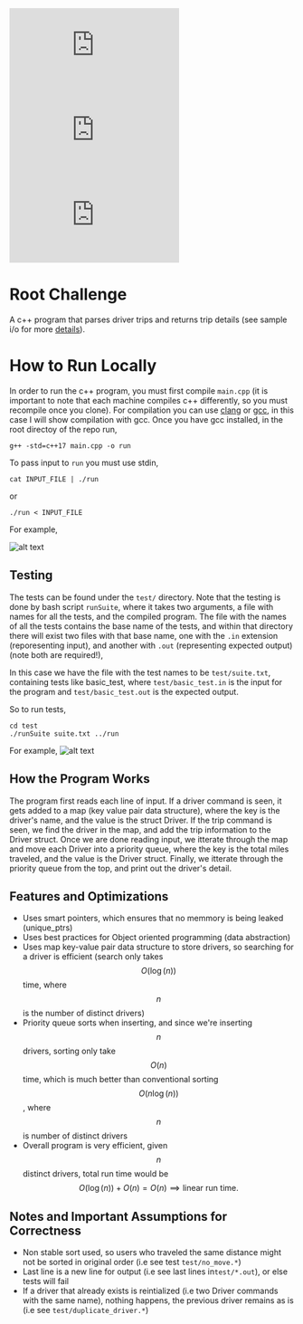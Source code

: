 ![equation](http://latex.codecogs.com/gif.latex?O_t%3D%5Ctext%20%7B%20Onset%20event%20at%20time%20bin%20%7D%20t)
![equation](http://latex.codecogs.com/gif.latex?s%3D%5Ctext%20%7B%20sensor%20reading%20%7D) 
![equation](http://latex.codecogs.com/gif.latex?P%28s%20%7C%20O_t%20%29%3D%5Ctext%20%7B%20Probability%20of%20a%20sensor%20reading%20value%20when%20sleep%20onset%20is%20observed%20at%20a%20time%20bin%20%7D%20t)
# Root Challenge

A c++ program that parses driver trips and returns trip details (see sample i/o for more [details](https://gist.github.com/dan-manges/1e1854d0704cb9132b74)).

# How to Run Locally
In order to run the c++ program, you must first compile `main.cpp` (it is important to note that each machine compiles c++ differently, so you must recompile once you clone).
For compilation you can use [clang](https://clang.llvm.org/) or [gcc](https://gcc.gnu.org/), in this case I will show compilation with gcc. Once you have gcc installed, in the root directoy of the repo run,
```
g++ -std=c++17 main.cpp -o run
```
To pass input to `run` you must use stdin,
```
cat INPUT_FILE | ./run 
```
or
```
./run < INPUT_FILE
```
For example,

![alt text](https://i.imgur.com/6sosl5C.png)

## Testing
The tests can be found under the `test/` directory. Note that the testing is done by bash script `runSuite`, where it takes two arguments, a file with names for all the tests, and the compiled program. The file with the names of all the tests contains the base name of the tests, and within that directory there will exist two files with that base name, one with the `.in` extension (reporesenting input), and another with `.out` (representing expected output) (note both are required!),

In this case we have the file with the test names to be `test/suite.txt`, containing tests like basic_test, where `test/basic_test.in` is the input for the program and `test/basic_test.out` is the expected output.

So to run tests,
```
cd test
./runSuite suite.txt ../run
```

For example,
![alt text](https://i.imgur.com/stoLcRB.png)

## How the Program Works
The program first reads each line of input. If a driver command is seen, it gets added to a map (key value pair data structure), where the key is the driver's name, and the value is the struct Driver. If the trip command is seen, we find the driver in the map, and add the trip information to the Driver struct. Once we are done reading input, we itterate through the map and move each Driver into a priority queue, where the key is the total miles traveled, and the value is the Driver struct. Finally, we itterate through the priority queue from the top, and print out the driver's detail.

## Features and Optimizations
- Uses smart pointers, which ensures that no memmory is being leaked  (unique_ptrs)
- Uses best practices for Object oriented programming (data abstraction)
- Uses map key-value pair data structure to store drivers, so searching for a driver is efficient (search only takes $$O(\log(n))$$ time, where $$n$$ is the number of distinct drivers)
- Priority queue sorts when inserting, and since we're inserting $$n$$ drivers, sorting only take $$O(n)$$ time, which is much better than conventional sorting $$O(n \log(n))$$, where $$n$$ is number of distinct drivers
- Overall program is very efficient, given $$n$$ distinct drivers, total run time would be $$O(\log(n)) + O(n) = O(n) \implies \text{linear run time.}$$

## Notes and Important Assumptions for Correctness

- Non stable sort used, so users who traveled the same distance might not be sorted in original order (i.e see test `test/no_move.*`)
- Last line is a new line for output (i.e see last lines in`test/*.out`), or else tests will fail
- If a driver that already exists is reintialized (i.e two Driver commands with the same name), nothing happens, the previous driver remains as is (i.e see `test/duplicate_driver.*`)




